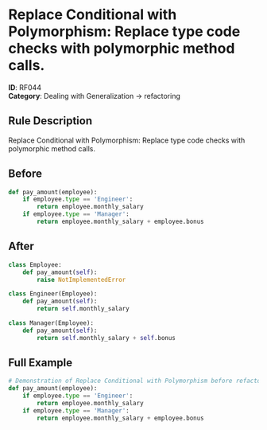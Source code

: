 # Replace Conditional with Polymorphism: Replace type code checks with polymorphic method calls.

**ID**: RF044  
**Category**: Dealing with Generalization → refactoring

## Rule Description
Replace Conditional with Polymorphism: Replace type code checks with polymorphic method calls.

## Before
```python
def pay_amount(employee):
    if employee.type == 'Engineer':
        return employee.monthly_salary
    if employee.type == 'Manager':
        return employee.monthly_salary + employee.bonus
```

## After  
```python
class Employee:
    def pay_amount(self):
        raise NotImplementedError

class Engineer(Employee):
    def pay_amount(self):
        return self.monthly_salary

class Manager(Employee):
    def pay_amount(self):
        return self.monthly_salary + self.bonus
```

## Full Example
```python
# Demonstration of Replace Conditional with Polymorphism before refactoring
def pay_amount(employee):
    if employee.type == 'Engineer':
        return employee.monthly_salary
    if employee.type == 'Manager':
        return employee.monthly_salary + employee.bonus
```
